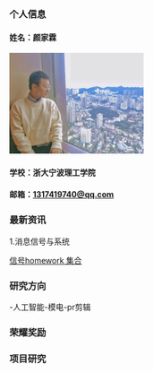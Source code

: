### 个人信息

#### 姓名：颜家霖

<img border="0" src="/QQ图片20201030120941.jpg" alt="image-20201031130927234" style="zoom: 25%;" />

#### 学校：浙大宁波理工学院

#### 邮箱：[1317419740@qq.com](mailto:1317419740@qq.com)

### 最新资讯

1.消息信号与系统

[信号homework 集合](https://github.com/1317419740/-)

### 研究方向

-人工智能-模电-pr剪辑

### 荣耀奖励

### 项目研究
